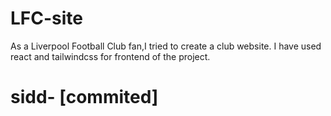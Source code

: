 
# LFC-site
As a Liverpool Football Club fan,I  tried to create a club website.
I have used react and tailwindcss for frontend of the project.

# sidd- [commited]